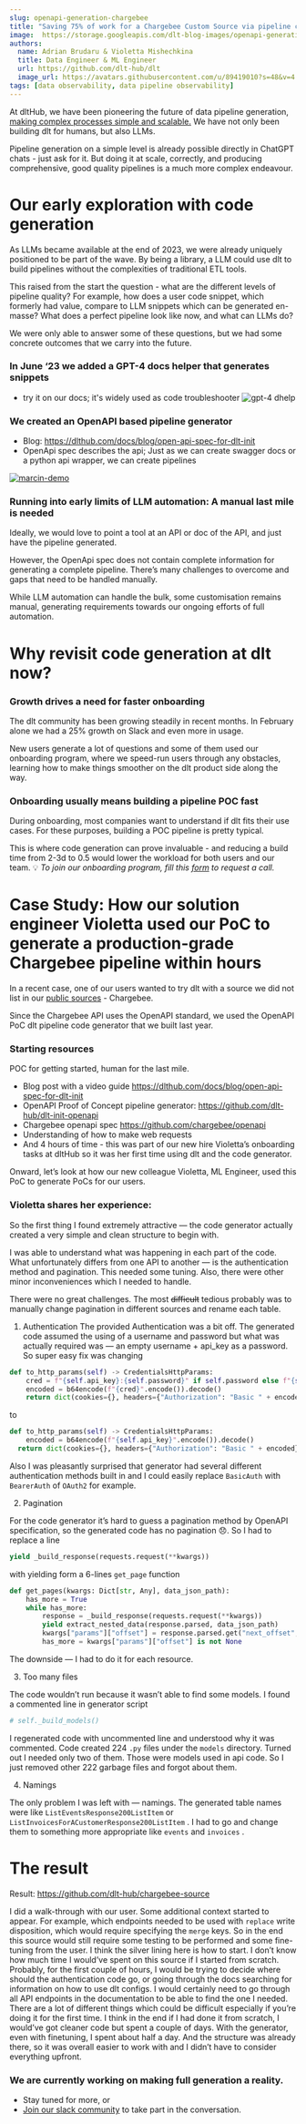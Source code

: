```yaml
---
slug: openapi-generation-chargebee
title: "Saving 75% of work for a Chargebee Custom Source via pipeline code generation with dlt"
image:  https://storage.googleapis.com/dlt-blog-images/openapi-generation.png
authors:
  name: Adrian Brudaru & Violetta Mishechkina
  title: Data Engineer & ML Engineer
  url: https://github.com/dlt-hub/dlt
  image_url: https://avatars.githubusercontent.com/u/89419010?s=48&v=4
tags: [data observability, data pipeline observability]
---
```


At dltHub, we have been pioneering the future of data pipeline generation, [making complex processes simple and scalable.](https://dlthub.com/product/#multiply-don't-add-to-our-productivity) We have not only been building dlt for humans, but also LLMs.

Pipeline generation on a simple level is already possible directly in ChatGPT chats - just ask for it. But doing it at scale, correctly, and producing comprehensive, good quality pipelines is a much more complex endeavour.

# Our early exploration with code generation

As LLMs became available at the end of 2023, we were already uniquely positioned to be part of the wave. By being a library, a LLM could use dlt to build pipelines without the complexities of traditional ETL tools.

This raised from the start the question - what are the different levels of pipeline quality? For example, how does a user code snippet, which formerly had value, compare to LLM snippets which can be generated en-masse? What does a perfect pipeline look like now, and what can LLMs do?

We were only able to answer some of these questions, but we had some concrete outcomes that we carry into the future.

### In June ‘23 we added a GPT-4 docs helper that generates snippets

- try it on our docs; it's widely used as code troubleshooter
![gpt-4 dhelp](https://storage.googleapis.com/dlt-blog-images/dhelp.png)

### We created an OpenAPI based pipeline generator

- Blog: https://dlthub.com/docs/blog/open-api-spec-for-dlt-init
- OpenApi spec describes the api; Just as we can create swagger docs or a python api wrapper, we can create pipelines


[![marcin-demo](https://storage.googleapis.com/dlt-blog-images/openapi_loom_old.png)](https://www.loom.com/share/2806b873ba1c4e0ea382eb3b4fbaf808?sid=501add8b-90a0-4734-9620-c6184d840995)



### Running into early limits of LLM automation: A manual last mile is needed

Ideally, we would love to point a tool at an API or doc of the API, and just have the pipeline generated.

However, the OpenApi spec does not contain complete information for generating a complete pipeline. There’s many challenges to overcome and gaps that need to be handled manually.

While LLM automation can handle the bulk, some customisation remains manual, generating requirements towards our ongoing efforts of full automation.

# Why revisit code generation at dlt now?

### Growth drives a need for faster onboarding

The dlt community has been growing steadily in recent months. In February alone we had a 25% growth on Slack and even more in usage.

New users generate a lot of questions and some of them used our onboarding program, where we speed-run users through any obstacles, learning how to make things smoother on the dlt product side along the way.

### Onboarding usually means building a pipeline POC fast

During onboarding, most companies want to understand if dlt fits their use cases. For these purposes, building a POC pipeline is pretty typical.

This is where code generation can prove invaluable - and reducing a build time from 2-3d to 0.5 would lower the workload for both users and our team.
💡 *To join our onboarding program, fill this [form](https://forms.gle/oMgiTqhnrFrYrfyD7) to request a call.*


# **Case Study: How our solution engineer Violetta used our PoC to generate a production-grade  Chargebee pipeline within hours**

In a recent case, one of our users wanted to try dlt with a source we did not list in our [public sources](https://dlthub.com/docs/dlt-ecosystem/verified-sources/) - Chargebee.

Since the Chargebee API uses the OpenAPI standard, we used the OpenAPI PoC dlt pipeline code generator that we built last year.

### Starting resources

POC for getting started, human for the last mile.

- Blog post with a video guide https://dlthub.com/docs/blog/open-api-spec-for-dlt-init
- OpenAPI Proof of Concept pipeline generator: https://github.com/dlt-hub/dlt-init-openapi
- Chargebee openapi spec https://github.com/chargebee/openapi
- Understanding of how to make web requests
- And 4 hours of time - this was part of our new hire Violetta’s onboarding tasks at dltHub so it was her first time using dlt and the code generator.

Onward, let’s look at how our new colleague Violetta, ML Engineer, used this PoC to generate PoCs for our users.

### Violetta shares her experience:

So the first thing I found extremely attractive — the code generator actually created a very simple and clean structure to begin with.

I was able to understand what was happening in each part of the code. What unfortunately differs from one API to another — is the authentication method and pagination. This needed some tuning. Also, there were other minor inconveniences which I needed to handle.

There were no great challenges. The most ~~difficult~~ tedious probably was to manually change pagination in different sources and rename each table.

1) Authentication
The provided Authentication was a bit off. The generated code assumed the using of a username and password but what was actually required was — an empty username + api_key as a password. So super easy fix was changing

```python
def to_http_params(self) -> CredentialsHttpParams:
	cred = f"{self.api_key}:{self.password}" if self.password else f"{self.username}"
	encoded = b64encode(f"{cred}".encode()).decode()
	return dict(cookies={}, headers={"Authorization": "Basic " + encoded}, params={})
```

to

```python
def to_http_params(self) -> CredentialsHttpParams:
	encoded = b64encode(f"{self.api_key}".encode()).decode()
  return dict(cookies={}, headers={"Authorization": "Basic " + encoded}, params={})
```

Also I was pleasantly surprised that generator had several different authentication methods built in and I could easily replace `BasicAuth` with `BearerAuth` of `OAuth2` for example.

2) Pagination

For the code generator it’s hard to guess a pagination method by OpenAPI specification, so the generated code has no pagination 😞. So I had to replace a line

```python
yield _build_response(requests.request(**kwargs))
```

  with yielding form a 6-lines `get_page` function

```python
def get_pages(kwargs: Dict[str, Any], data_json_path):
    has_more = True
    while has_more:
        response = _build_response(requests.request(**kwargs))
        yield extract_nested_data(response.parsed, data_json_path)
        kwargs["params"]["offset"] = response.parsed.get("next_offset", None)
        has_more = kwargs["params"]["offset"] is not None
```

The downside — I had to do it for each resource.

3) Too many files

The code wouldn’t run because it wasn’t able to find some models. I found a commented line in generator script

```python
# self._build_models()
```

I regenerated code with uncommented line and understood why it was commented. Code created 224 `.py` files under the `models` directory. Turned out I needed only two of them. Those were models used in api code. So I just removed other 222 garbage files and forgot about them.

4) Namings

The only problem I was left with — namings. The generated table names were like
`ListEventsResponse200ListItem` or `ListInvoicesForACustomerResponse200ListItem` . I had to go and change them to something more appropriate like `events` and `invoices` .

# The result

Result: https://github.com/dlt-hub/chargebee-source

I did a walk-through with our user. Some additional context started to appear. For example, which endpoints needed to be used with `replace` write disposition, which would require specifying the `merge` keys. So in the end this source would still require some testing to be performed and some fine-tuning from the user.
I think the silver lining here is how to start. I don’t know how much time I would’ve spent on this source if I started from scratch. Probably, for the first couple of hours, I would be trying to decide where should the authentication code go, or going through the docs searching for information on how to use dlt configs. I would certainly need to go through all API endpoints in the documentation to be able to find the one I needed. There are a lot of different things which could be difficult especially if you’re doing it for the first time.
I think in the end if I had done it from scratch, I would’ve got cleaner code but spent a couple of days. With the generator, even with finetuning, I spent about half a day. And the structure was already there, so it was overall easier to work with and I didn’t have to consider everything upfront.

### We are currently working on making full generation a reality.

* Stay tuned for more, or
* [Join our slack community](https://dlthub.com/community) to take part in the conversation.